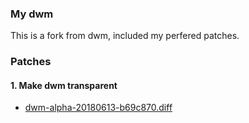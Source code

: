 ### My dwm

This is a fork from dwm, included my perfered patches.

### Patches

#### 1. Make dwm transparent

- [dwm-alpha-20180613-b69c870.diff](https://dwm.suckless.org/patches/alpha/dwm-alpha-20180613-b69c870.diff)
